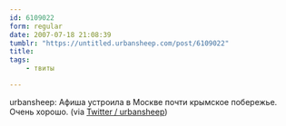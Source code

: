```yaml
---
id: 6109022
form: regular
date: 2007-07-18 21:08:39
tumblr: "https://untitled.urbansheep.com/post/6109022"
title:
tags:
    - твиты

---
```


<p>urbansheep: Афиша устроила в Москве почти крымское побережье. Очень хорошо. (via <a href="http://twitter.com/urbansheep/statuses/156119572">Twitter / urbansheep</a>)</p>

